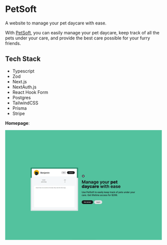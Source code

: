 # PetSoft

A website to manage your pet daycare with ease.

With [PetSoft](https://petsoft-beta.vercel.app/), you can easily manage your pet daycare, keep track of all the pets under your care, and provide the best care possible for your furry friends.

## Tech Stack

- Typescript
- Zod
- Next.js
- NextAuth.js
- React Hook Form
- Postgres
- TailwindCSS
- Prisma
- Stripe

**Homepage**:

![](./screenshot1.png)
